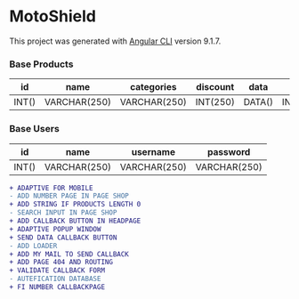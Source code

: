 # MotoShield

This project was generated with [Angular CLI](https://github.com/angular/angular-cli) version 9.1.7.

### Base Products
| id | name | categories | discount | data | size | price | state | characteristics | disadvantage | sale | image |
| ------ | ------ | ------ | ------ | ------ | ------ | ------ | ------ | ------ | ------ | ------ | ------ | 
| INT() | VARCHAR(250) | VARCHAR(250) | INT(250) | DATA() | INT(250) | INT(250) | INT(10) | TEXT() | TEXT() | INT(10) | VARCHAR(250) |

### Base Users
| id | name | username | password |
| ------ | ------ | ------ | ------ |
| INT() | VARCHAR(250) | VARCHAR(250) | VARCHAR(250) |


```diff
+ ADAPTIVE FOR MOBILE
- ADD NUMBER PAGE IN PAGE SHOP
+ ADD STRING IF PRODUCTS LENGTH 0 
- SEARCH INPUT IN PAGE SHOP
+ ADD CALLBACK BUTTON IN HEADPAGE 
+ ADAPTIVE POPUP WINDOW
+ SEND DATA CALLBACK BUTTON
- ADD LOADER
+ ADD MY MAIL TO SEND CALLBACK
+ ADD PAGE 404 AND ROUTING
+ VALIDATE CALLBACK FORM
- AUTEFICATION DATABASE
+ FI NUMBER CALLBACKPAGE
